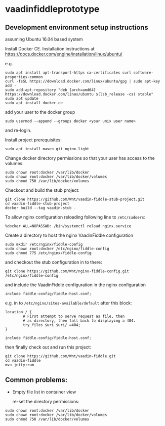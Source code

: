vaadinfiddleprototype
==============

## Development environment setup instructions
assuming Ubuntu 16.04 based system

Install Docker CE. Installation instructions at https://docs.docker.com/engine/installation/linux/ubuntu/

e.g.
```
sudo apt install apt-transport-https ca-certificates curl software-properties-common
curl -fsSL https://download.docker.com/linux/ubuntu/gpg | sudo apt-key add -
sudo add-apt-repository "deb [arch=amd64] https://download.docker.com/linux/ubuntu $(lsb_release -cs) stable"
sudo apt update
sudo apt install docker-ce
```
add your user to the docker group
```
sudo usermod --append --groups docker <your unix user name>
```
and re-login.

Install project prerequisites:
```
sudo apt install maven git nginx-light
```
Change docker directory permissions so that your user has access to the volumes:
```
sudo chown root:docker /var/lib/docker
sudo chown root:docker /var/lib/docker/volumes
sudo chmod 750 /var/lib/docker/volumes
```
Checkout and build the stub project:
```
git clone https://github.com/Wnt/vaadin-fiddle-stub-project.git
cd vaadin-fiddle-stub-project
docker build --tag vaadin-stub .
```
To allow nginx configuration reloading following line to `/etc/sudoers`:
```
%docker ALL=NOPASSWD: /bin/systemctl reload nginx.service
```
Create a directory to host the nginx VaadinFiddle configuration
```
sudo mkdir /etc/nginx/fiddle-config
sudo chown root:docker /etc/nginx/fiddle-config
sudo chmod 775 /etc/nginx/fiddle-config
```
and checkout the stub configuration in to there:
```
git clone https://github.com/Wnt/nginx-fiddle-config.git /etc/nginx/fiddle-config
```
and include the VaadinFiddle configuration in the nginx configuration
``` 
include fiddle-config/fiddle-host.conf;
```
e.g. in to `/etc/nginx/sites-available/default` after this block:
```
location / {
        # First attempt to serve request as file, then
        # as directory, then fall back to displaying a 404.
        try_files $uri $uri/ =404;
}

include fiddle-config/fiddle-host.conf;
```
then finally check out and run this project:
```
git clone https://github.com/Wnt/vaadin-fiddle.git
cd vaadin-fiddle
mvn jetty:run
```

## Common problems:
- Empty file list in container view

  re-set the directory permissions:

```
sudo chown root:docker /var/lib/docker
sudo chown root:docker /var/lib/docker/volumes
sudo chmod 750 /var/lib/docker/volumes
```
